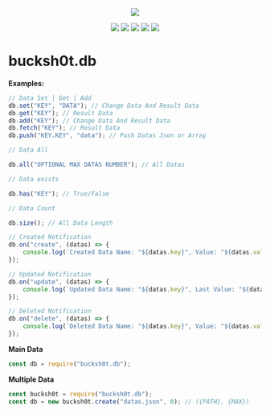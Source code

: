 <p align="center"><a href="https://nodei.co/npm/bucksh0t.db"><img src="https://nodei.co/npm/bucksh0t.db.png"></a></p>

<p align="center"><img src="https://img.shields.io/npm/v/bucksh0t.db?style=for-the-badge"> <img src="https://img.shields.io/github/repo-size/bucksh0tdev/bucksh0t.db?style=for-the-badge"> <img src="https://img.shields.io/npm/l/bucksh0t.db?style=for-the-badge"> <img src="https://img.shields.io/npm/dt/bucksh0t.db?style=for-the-badge"> <img src="https://img.shields.io/github/contributors/bucksh0tdev/bucksh0t.db?style=for-the-badge"></p>

# bucksh0t.db

**Examples:**
```js
// Data Set | Get | Add
db.set("KEY", "DATA"); // Change Data And Result Data
db.get("KEY"); // Result Data
db.add("KEY"); // Change Data And Result Data
db.fetch("KEY"); // Result Data
db.push("KEY.KEY", "data"); // Push Datas Json or Array

// Data All

db.all("OPTIONAL MAX DATAS NUMBER"); // All Datas

// Data exists

db.has("KEY"); // True/False

// Data Count

db.size(); // All Data Length

// Created Notification
db.on("create", (datas) => {
    console.log(`Created Data Name: "${datas.key}", Value: "${datas.value}"`);
});

// Updated Notification
db.on("update", (datas) => {
    console.log(`Updated Data Name: "${datas.key}", Last Value: "${datas.last}", New Value: "${datas.new}"`);
});

// Deleted Notification
db.on("delete", (datas) => {
    console.log(`Deleted Data Name: "${datas.key}", Value: "${datas.value}"`);
});
```

**Main Data**
```js
const db = require("bucksh0t.db");
```

**Multiple Data**
```js
const bucksh0t = require("bucksh0t.db");
const db = new bucksh0t.create("datas.json", 0); // ({PATH}, {MAX})
```